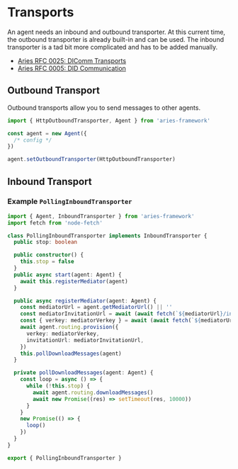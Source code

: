 # Transports

An agent needs an inbound and outbound transporter. At this current time, the outbound transporter is already built-in and can be used. The inbound transporter is a tad bit more complicated and has to be added manually.

- [Aries RFC 0025: DIComm Transports](https://github.com/hyperledger/aries-rfcs/blob/master/features/0025-didcomm-transports/README.md)
- [Aries RFC 0005: DID Communication](https://github.com/hyperledger/aries-rfcs/blob/master/concepts/0005-didcomm/README.md)

## Outbound Transport

Outbound transports allow you to send messages to other agents.

```ts
import { HttpOutboundTransporter, Agent } from 'aries-framework'

const agent = new Agent({
  /* config */
})

agent.setOutboundTransporter(HttpOutboundTransporter)
```

## Inbound Transport

### Example `PollingInboundTransporter`

```ts
import { Agent, InboundTransporter } from 'aries-framework'
import fetch from 'node-fetch'

class PollingInboundTransporter implements InboundTransporter {
  public stop: boolean

  public constructor() {
    this.stop = false
  }
  public async start(agent: Agent) {
    await this.registerMediator(agent)
  }

  public async registerMediator(agent: Agent) {
    const mediatorUrl = agent.getMediatorUrl() || ''
    const mediatorInvitationUrl = await (await fetch(`${mediatorUrl}/invitation`)).text()
    const { verkey: mediatorVerkey } = await (await fetch(`${mediatorUrl}/`)).json()
    await agent.routing.provision({
      verkey: mediatorVerkey,
      invitationUrl: mediatorInvitationUrl,
    })
    this.pollDownloadMessages(agent)
  }

  private pollDownloadMessages(agent: Agent) {
    const loop = async () => {
      while (!this.stop) {
        await agent.routing.downloadMessages()
        await new Promise((res) => setTimeout(res, 10000))
      }
    }
    new Promise(() => {
      loop()
    })
  }
}

export { PollingInboundTransporter }
```
